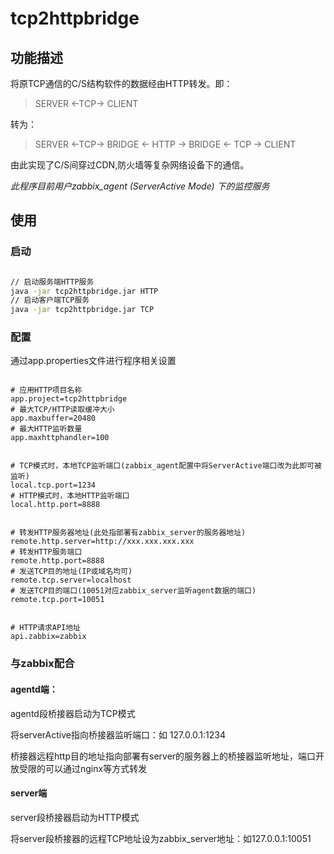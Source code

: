 # tcp2httpbridge

## 功能描述

将原TCP通信的C/S结构软件的数据经由HTTP转发。即：

> SERVER <-TCP-> CLIENT

转为：

> SERVER <-TCP-> BRIDGE <- HTTP -> BRIDGE <- TCP -> CLIENT

由此实现了C/S间穿过CDN,防火墙等复杂网络设备下的通信。

*此程序目前用户zabbix_agent (ServerActive Mode) 下的监控服务*

## 使用

### 启动


```bash

// 启动服务端HTTP服务
java -jar tcp2httpbridge.jar HTTP
// 启动客户端TCP服务
java -jar tcp2httpbridge.jar TCP

```

### 配置

通过app.properties文件进行程序相关设置

```properties

# 应用HTTP项目名称
app.project=tcp2httpbridge
# 最大TCP/HTTP读取缓冲大小
app.maxbuffer=20480
# 最大HTTP监听数量
app.maxhttphandler=100


# TCP模式时，本地TCP监听端口(zabbix_agent配置中将ServerActive端口改为此即可被监听)
local.tcp.port=1234
# HTTP模式时，本地HTTP监听端口
local.http.port=8888


# 转发HTTP服务器地址(此处指部署有zabbix_server的服务器地址)
remote.http.server=http://xxx.xxx.xxx.xxx
# 转发HTTP服务端口
remote.http.port=8888
# 发送TCP目的地址(IP或域名均可)
remote.tcp.server=localhost
# 发送TCP目的端口(10051对应zabbix_server监听agent数据的端口)
remote.tcp.port=10051


# HTTP请求API地址
api.zabbix=zabbix

```

### 与zabbix配合

#### agentd端：

agentd段桥接器启动为TCP模式

将serverActive指向桥接器监听端口：如 127.0.0.1:1234

桥接器远程http目的地址指向部署有server的服务器上的桥接器监听地址，端口开放受限的可以通过nginx等方式转发

#### server端

server段桥接器启动为HTTP模式

将server段桥接器的远程TCP地址设为zabbix_server地址：如127.0.0.1:10051
